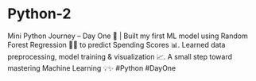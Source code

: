 # Python-2
Mini Python Journey – Day One 🚀 | Built my first ML model using Random Forest Regression 🌳🤖 to predict Spending Scores 📊. Learned data preprocessing, model training &amp; visualization 📈. A small step toward mastering Machine Learning 💡✨ #Python #DayOne
